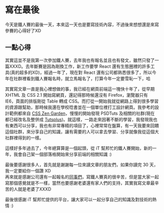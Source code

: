 # 寫在最後
今天是鐵人賽的最後一天，本來這一天也是要寫技術內容，不過後來想想還是來寫參賽的心得好了XD


## 一點心得
其實這並不是我第一次參加鐵人賽，去年我也有報名並且也有發文，雖然只發了一篇XXXD。去年斷賽是因為剛換工作，新工作要學 React 還有生態圈裡的許多工具(真的超多的XD)，經過一年了，現在對 React 還有公司都熟悉很多了，所以今年在社群裡看到鐵人賽報名時，就立馬報名了，打算今年一定要雪恥一下，哈

其實寫文章一直是我心裡想做的事，我已經在網頁前端這一塊快十年了，從早期 XHTML 及 CSS 2.1 開始寫網頁，還記得那時候還沒有 Firefox，瀏覽器只有 IE6，頁面的排版剛從 Table 轉成 CSS。而打從一開始我就從網路上得到很多學習的資源跟幫助，那時候我還在學校唸書並在一個單位裡打工設計網頁。我參考的設計範例都來自 [CSS Zen Garden](http://www.csszengarden.com/)，慢慢的開始發現 PSDTuts 及相關的社群(現在都已經改名及整併成 [Tutsplus](https://design.tutsplus.com/))。就這樣，一路走來因著不斷的學習，我發現我也有東西可以分享，我也有非常專精的項目了，心裡常常在盤算，有一天我要來回饋這個社群，來分享自己的知識，讓有需要的人可以拿去學習、分享就像我從這個大社群裡得到的一樣。

這樣好多年過去了，今年總算算是一個起頭，從 iT 幫邦忙的鐵人賽開始，新的一年，我會自己架一個部落格開始來分享前端的相關知識 :)

最後要感謝很多人，首先就是謝謝每一位來讀文章的朋友們，如果你讀完 30 天，我一定要給你一個讚 XD  
再來就是感謝公司還有一起報名的[同事們](https://ithelp.ithome.com.tw/ironman/signup/team/4)，寫鐵人賽真的很辛苦，但是當大家一起寫那個感覺就是不一樣，當然也要感謝老婆還有家人們的支持，其實我寫文章最辛苦的人就是老婆了XXXD

最後很感謝 iT 幫邦忙提供的平台，讓大家可以一起分享自己的知識及對技術的熱情 :) 
